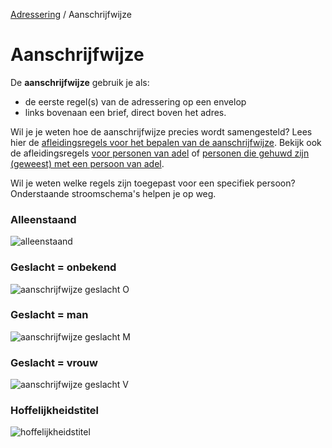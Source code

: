 [Adressering](/personen/informatieproducten/adressering) / Aanschrijfwijze

# Aanschrijfwijze

De **aanschrijfwijze** gebruik je als:
- de eerste regel(s) van de adressering op een envelop
- links bovenaan een brief, direct boven het adres.

Wil je je weten hoe de aanschrijfwijze precies wordt samengesteld? Lees hier de [afleidingsregels voor het bepalen van de aanschrijfwijze](/features/persoon/adressering/aanschrijfwijze/niet-adellijk.feature). Bekijk ook de afleidingsregels [voor personen van adel](/features/persoon/adressering/aanschrijfwijze/adellijk.feature) of [personen die gehuwd zijn (geweest) met een persoon van adel](/features/persoon/adressering/aanschrijfwijze/hoffelijkheidstitel.feature).  

Wil je weten welke regels zijn toegepast voor een specifiek persoon? Onderstaande stroomschema's helpen je op weg.

### Alleenstaand
![alleenstaand](stroomschema-aanschrijfwijze-alleenstaand.png)

### Geslacht = onbekend
![aanschrijfwijze geslacht O](stroomschema-1.png)

### Geslacht = man
![aanschrijfwijze geslacht M](stroomschema-2.png)

### Geslacht = vrouw
![aanschrijfwijze geslacht V](stroomschema-aanschrijfwijze-V.png)

### Hoffelijkheidstitel
![hoffelijkheidstitel](stroomschema-5.png)




